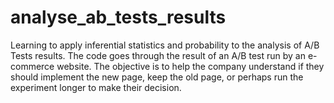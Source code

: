 # analyse_ab_tests_results
Learning to apply inferential statistics and probability to the analysis of A/B Tests results.
The code goes through the result of an A/B test run by an e-commerce website. The objective is to help the company understand if they should implement the new page, keep the old page, or perhaps run the experiment longer to make their decision.
